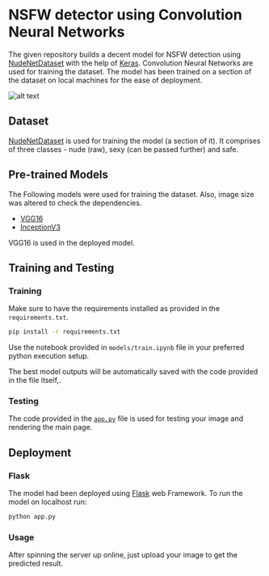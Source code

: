 # NSFW detector using Convolution Neural Networks

The given repository builds a decent model for NSFW detection using [NudeNetDataset](https://archive.org/details/NudeNet_classifier_dataset_v1) with the help of [Keras](https://keras.io/). Convolution Neural Networks are used for training the dataset. The model has been trained on a section of the dataset on local machines for the ease of deployment.

![alt text](./figs/Box.gif)


## Dataset


[NudeNetDataset](https://archive.org/details/NudeNet_classifier_dataset_v1) is used for training the model (a section of it). It comprises of three classes - nude (raw), sexy (can be passed further) and safe.



## Pre-trained Models

The Following models were used for training the dataset. Also, image size was altered to check the dependencies.
- [VGG16](https://arxiv.org/abs/1409.1556)
- [InceptionV3](https://arxiv.org/abs/1512.00567)

VGG16 is used in the deployed model.


## Training and Testing


### Training

Make sure to have the requirements installed as provided in the `requirements.txt`.

```bash
pip install -r requirements.txt
```

Use the notebook provided in `models/train.ipynb` file in your preferred python execution setup.

The best model outputs will be automatically saved with the code provided in the file itself,.

### Testing

The code provided in the [`app.py`](./app.py) file is used for testing your image and rendering the main page.


## Deployment

### Flask

The model had been deployed using [Flask](https://flask.palletsprojects.com/) web Framework. To run the model on localhost run:

```python
python app.py 

```
### Usage

After spinning the server up online, just upload your image to get the predicted result.